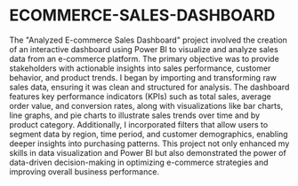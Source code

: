 # ECOMMERCE-SALES-DASHBOARD
The "Analyzed E-commerce Sales Dashboard" project involved the creation of an interactive dashboard using Power BI to visualize and analyze sales data from an e-commerce platform. The primary objective was to provide stakeholders with actionable insights into sales performance, customer behavior, and product trends. I began by importing and transforming raw sales data, ensuring it was clean and structured for analysis. The dashboard features key performance indicators (KPIs) such as total sales, average order value, and conversion rates, along with visualizations like bar charts, line graphs, and pie charts to illustrate sales trends over time and by product category. Additionally, I incorporated filters that allow users to segment data by region, time period, and customer demographics, enabling deeper insights into purchasing patterns. This project not only enhanced my skills in data visualization and Power BI but also demonstrated the power of data-driven decision-making in optimizing e-commerce strategies and improving overall business performance.
